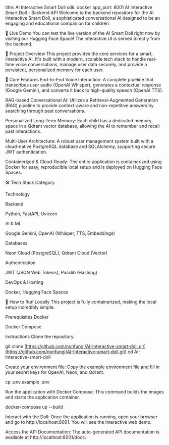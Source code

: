 title: AI Interactive Smart Doll sdk: docker app_port: 8001
AI Interactive Smart Doll - Backend API
Welcome to the backend repository for the AI Interactive Smart Doll, a sophisticated conversational AI designed to be an engaging and educational companion for children.

🚀 Live Demo
You can test the live version of the AI Smart Doll right now by visiting our Hugging Face Space! The interactive UI is served directly from the backend.

🌟 Project Overview
This project provides the core services for a smart, interactive AI. It's built with a modern, scalable tech stack to handle real-time voice conversations, manage user data securely, and provide a persistent, personalized memory for each user.

🧠 Core Features
End-to-End Voice Interaction: A complete pipeline that transcribes user audio (OpenAI Whisper), generates a contextual response (Google Gemini), and converts it back to high-quality speech (OpenAI TTS).

RAG-based Conversational AI: Utilizes a Retrieval-Augmented Generation (RAG) pipeline to provide context-aware and non-repetitive answers by searching through past conversations.

Personalized Long-Term Memory: Each child has a dedicated memory space in a Qdrant vector database, allowing the AI to remember and recall past interactions.

Multi-User Architecture: A robust user management system built with a cloud-native PostgreSQL database and SQLAlchemy, supporting secure JWT authentication.

Containerized & Cloud-Ready: The entire application is containerized using Docker for easy, reproducible local setup and is deployed on Hugging Face Spaces.

🛠️ Tech Stack
Category

Technology

Backend

Python, FastAPI, Uvicorn

AI & ML

Google Gemini, OpenAI (Whisper, TTS, Embeddings)

Databases

Neon Cloud (PostgreSQL), Qdrant Cloud (Vector)

Authentication

JWT (JSON Web Tokens), Passlib (Hashing)

DevOps & Hosting

Docker, Hugging Face Spaces

🚀 How to Run Locally
This project is fully containerized, making the local setup incredibly simple.

Prerequisites
Docker

Docker Compose

Instructions
Clone the repository:

git clone [https://github.com/nonfungi/AI-Interactive-smart-doll.git](https://github.com/nonfungi/AI-Interactive-smart-doll.git)
cd AI-Interactive-smart-doll

Create your environment file:
Copy the example environment file and fill in your secret keys for OpenAI, Neon, and Qdrant.

cp .env.example .env

Run the application with Docker Compose:
This command builds the images and starts the application container.

docker-compose up --build

Interact with the Doll:
Once the application is running, open your browser and go to http://localhost:8001. You will see the interactive web demo.

Access the API Documentation:
The auto-generated API documentation is available at http://localhost:8001/docs.